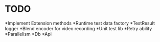 ﻿TODO
====

*Implement Extension methods
*Runtime test data factory
*TestResult logger
*Blend encoder for video recording 
*Unit test lib
*Retry ability
*Parallelism
*Db
*Api